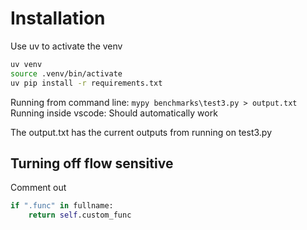# Installation
Use uv to activate the venv
```bash
uv venv
source .venv/bin/activate
uv pip install -r requirements.txt
```

Running from command line: `mypy benchmarks\test3.py > output.txt` \
Running inside vscode: Should automatically work

The output.txt has the current outputs from running on test3.py

## Turning off flow sensitive
Comment out
```py
if ".func" in fullname:
    return self.custom_func
```